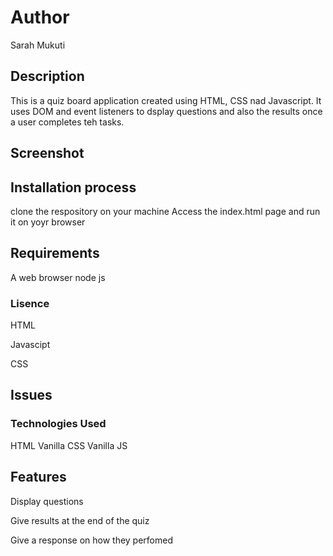 # Author
Sarah Mukuti

## Description
<p>This is a quiz board application created using HTML, CSS nad Javascript. It uses DOM and event listeners to dsplay questions and also the results once a user completes teh tasks.</p>

## Screenshot

## Installation process
clone the respository on your machine 
Access the index.html page and run it on yoyr browser
## Requirements
A web browser
node js

### Lisence
<p>HTML</p>
<p>Javascipt</p>
<p>CSS</p>

## Issues


### Technologies Used
HTML
Vanilla CSS
Vanilla JS

## Features
<p> Display questions</p>
<p>Give results at the end of the quiz</p>
<p>Give a response on how they perfomed</p>
